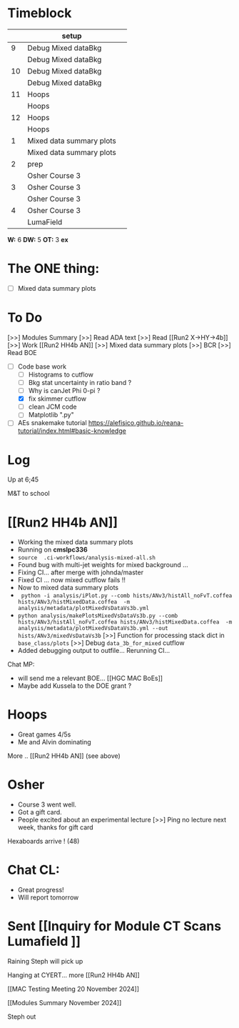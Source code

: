# Timeblock

|     | setup                    |     |
| --- | ------------------------ | --- |
| 9   | Debug Mixed dataBkg      |     |
|     | Debug Mixed dataBkg      |     |
| 10  | Debug Mixed dataBkg      |     |
|     | Debug Mixed dataBkg      |     |
| 11  | Hoops                    |     |
|     | Hoops                    |     |
| 12  | Hoops                    |     |
|     | Hoops                    |     |
| 1   | Mixed data summary plots |     |
|     | Mixed data summary plots |     |
| 2   | prep                     |     |
|     | Osher Course 3           |     |
| 3   | Osher Course 3           |     |
|     | Osher Course 3           |     |
| 4   | Osher Course 3           |     |
|     | LumaField                |     |

**W:** 6 
**DW:** 5
**OT:** 3
**ex** 

# The ONE thing: 
- [ ] Mixed data summary plots


# To Do
 [>>] Modules Summary
 [>>] Read ADA text
 [>>] Read [[Run2 X->HY->4b]]
 [>>]  Work [[Run2 HH4b AN]]
	  [>>] Mixed data summary plots
 [>>] BCR
	 [>>] Read BOE
- [ ] Code base work
	- [ ] Histograms to cutflow
	- [ ] Bkg stat uncertainty in ratio band ?
	- [ ] Why is canJet Phi 0-pi ?
	- [x] fix skimmer cutflow
	- [ ] clean JCM code
	- [ ] Matplotlib ".py"
- [ ] AEs snakemake tutorial https://alefisico.github.io/reana-tutorial/index.html#basic-knowledge

# Log

Up at 6;45 

M&T to school


# [[Run2 HH4b AN]]
- Working the mixed data summary plots
- Running on **cmslpc336**
- `source  .ci-workflows/analysis-mixed-all.sh`
- Found bug with multi-jet weights for mixed background ... 
- Fixing CI... after merge with johnda/master
- Fixed CI ... now mixed cutflow fails !! 
- Now to mixed data summary plots
- ` python -i analysis/iPlot.py --comb hists/ANv3/histAll_noFvT.coffea hists/ANv3/histMixedData.coffea  -m analysis/metadata/plotMixedVsDataVs3b.yml`
- `python analysis/makePlotsMixedVsDataVs3b.py --comb hists/ANv3/histAll_noFvT.coffea hists/ANv3/histMixedData.coffea  -m analysis/metadata/plotMixedVsDataVs3b.yml --out hists/ANv3/mixedVsDataVs3b`
 [>>] Function for processing stack dict in `base_class/plots`
 [>>] Debug `data_3b_for_mixed` cutflow
-  Added debugging output to outfile... Rerunning CI...

Chat MP: 
- will send me a relevant BOE... [[HGC MAC BoEs]]
- Maybe add Kussela to the DOE grant ?

# Hoops 
- Great games 4/5s 
- Me and Alvin dominating 

More .. [[Run2 HH4b AN]] (see above)


# Osher 
- Course 3 went well.
- Got a gift card.
- People excited about an experimental lecture
 [>>] Ping no lecture next week, thanks for gift card

Hexaboards arrive ! (48)

# Chat CL: 
 - Great progress! 
 - Will report tomorrow

# Sent [[Inquiry for Module CT Scans Lumafield ]]

Raining Steph will pick up

Hanging at CYERT... more [[Run2 HH4b AN]]


[[MAC Testing Meeting 20 November 2024]]


[[Modules Summary November 2024]]

Steph out